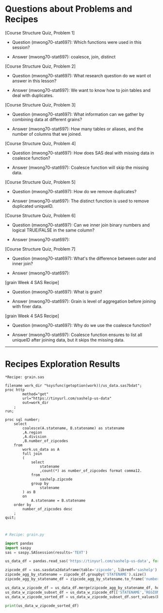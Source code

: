 
# Questions about Problems and Recipes



[Course Structure Quiz, Problem 1]
* Question (mwong70-stat697): Which functions were used in this session?
- Answer (mwong70-stat697): coalesce, join, distinct



[Course Structure Quiz, Problem 2]
* Question (mwong70-stat697): What research question do we want ot answer in this lesson? 
- Answer (mwong70-stat697): We want to know how to join tables and deal with duplicates.



[Course Structure Quiz, Problem 3]
* Question (mwong70-stat697): What information can we gather by combining data at different grains? 
- Answer (mwong70-stat697): How many tables or aliases, and the number of columns that we joined.



[Course Structure Quiz, Problem 4]
* Question (mwong70-stat697): How does SAS deal with missing data in coalesce function?
- Answer (mwong70-stat697): Coalesce function will skip the missing data.



[Course Structure Quiz, Problem 5]
* Question (mwong70-stat697): How do we remove duplicates?
- Answer (mwong70-stat697): The distinct function is used to remove duplicated uniqueID.



[Course Structure Quiz, Problem 6]
* Question (mwong70-stat697): Can we inner join binary numbers and logical TRUE/FALSE in the same column?
- Answer (mwong70-stat697): 



[Course Structure Quiz, Problem 7]
* Question (mwong70-stat697): What's the difference between outer and inner join?
- Answer (mwong70-stat697): 



[grain Week 4 SAS Recipe]
* Question (mwong70-stat697): What is grain?
- Answer (mwong70-stat697): Grain is level of aggregation before joining with finer data.



[grain Week 4 SAS Recipe]
* Question (mwong70-stat697): Why do we use the coalesce function?
- Answer (mwong70-stat697): Coalesce function ensures to list all uniqueID after joining data, but it skips the missing data.




***



# Recipes Exploration Results



```SAS
*Recipe: grain.sas

filename work_dir "%sysfunc(getoption(work))/us_data.sas7bdat";
proc http
        method="get"
        url="https://tinyurl.com/sashelp-us-data"
        out=work_dir
    ;
run;

proc sql number;
    select
        coalesce(A.statename, B.statename) as statename
        ,A.region
        ,A.division
        ,B.number_of_zipcodes
    from
        work.us_data as A
        full join
        (
            select
                statename
                ,count(*) as number_of_zipcodes format comma12.
            from
                sashelp.zipcode
            group by
                statename
        ) as B
        on
            A.statename = B.statename
    order by
        number_of_zipcodes desc
    ;
quit;



```



```Python
# Recipe: grain.py

import pandas
import saspy
sas = saspy.SASsession(results='TEXT')

us_data_df = pandas.read_sas('https://tinyurl.com/sashelp-us-data', format='sas7bdat', encoding='latin-1')

zipcode_df = sas.sasdata2dataframe(table='zipcode', libredf='sashelp')
zipcode_agg_by_statename = zipcode_df.groupby('STATENAME').size()
zipcode_agg_by_statename_df = zipcode_agg_by_statename.to_frame('number_of_zipcodes').reset_index()

us_data_w_zipcode_df = us_data_df.merge(zipcode_agg_by_statename_df, how='outer', on='STATENAME')
us_data_w_zipcode_subset_df = us_data_w_zipcode_df[['STATENAME','REGION','number_of_zipcodes']]
us_data_w_zipcode_sorted_df = us_data_w_zipcode_subset_df.sort_values(by='number_of_zipcodes', ascending=False)

print(us_data_w_zipcode_sorted_df)




```
